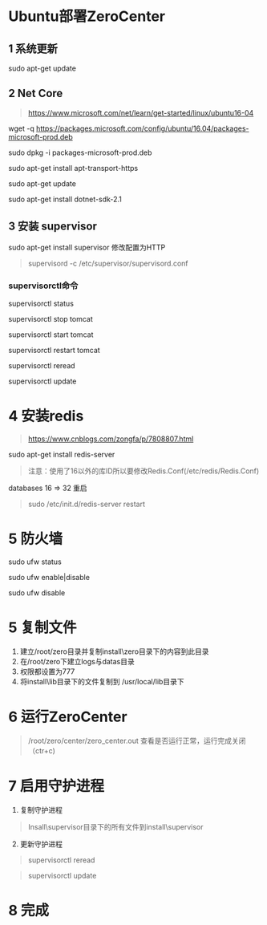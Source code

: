 # Ubuntu部署ZeroCenter

## 1 系统更新

sudo apt-get update

## 2 Net Core
> https://www.microsoft.com/net/learn/get-started/linux/ubuntu16-04

wget -q https://packages.microsoft.com/config/ubuntu/16.04/packages-microsoft-prod.deb

sudo dpkg -i packages-microsoft-prod.deb

sudo apt-get install apt-transport-https

sudo apt-get update

sudo apt-get install dotnet-sdk-2.1

## 3 安装 supervisor

sudo apt-get install supervisor
修改配置为HTTP
> supervisord -c /etc/supervisor/supervisord.conf
### supervisorctl命令
supervisorctl status

supervisorctl stop tomcat

supervisorctl start tomcat

supervisorctl restart tomcat

supervisorctl reread

supervisorctl update

# 4 安装redis
> https://www.cnblogs.com/zongfa/p/7808807.html

sudo apt-get install redis-server

> 注意：使用了16以外的库ID所以要修改Redis.Conf(/etc/redis/Redis.Conf) 

databases 16 => 32
重启
> sudo /etc/init.d/redis-server restart 


# 5 防火墙
sudo ufw status

sudo ufw enable|disable

sudo ufw disable

# 5 复制文件
1. 建立/root/zero目录并复制install\zero目录下的内容到此目录
2. 在/root/zero下建立logs与datas目录
2. 权限都设置为777
3. 将install\lib目录下的文件复制到 /usr/local/lib目录下

# 6 运行ZeroCenter
> /root/zero/center/zero_center.out
查看是否运行正常，运行完成关闭（ctr+c)

# 7 启用守护进程
1. 复制守护进程
> Insall\supervisor目录下的所有文件到install\supervisor

2. 更新守护进程

> supervisorctl reread

> supervisorctl update

# 8 完成



